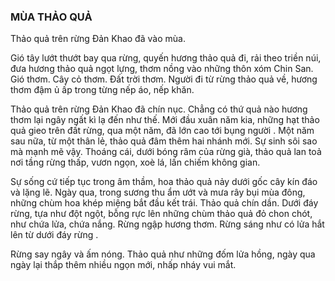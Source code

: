 
### MÙA THẢO QUẢ

Thảo quả trên rừng Đản Khao đã vào mùa.

Gió tây lướt thướt bay qua rừng, quyến hương thảo quả đi, rải theo triền núi, đưa hương thảo quả ngọt lựng, thơm nồng vào những thôn xóm Chin San. Gió thơm. Cây cỏ thơm. Đất trời thơm. Người đi từ rừng thảo quả về, hương thơm đậm ủ ấp trong từng nếp áo, nếp khăn.

Thảo quả trên rừng Đản Khao đã chín nục. Chẳng có thứ quả nào hương thơm lại ngây ngất kì lạ đến như thế. Mới đầu xuân năm kia, những hạt thảo quả gieo trên đất rừng, qua một năm, đã lớn cao tới bụng người . Một năm sau nữa, từ một thân lẻ, thảo quả đâm thêm hai nhánh mới. Sự sinh sôi sao mà mạnh mẽ vậy. Thoáng cái, dưới bóng râm của rừng già, thảo quả lan toả nơi tầng rừng thấp, vươn ngọn, xoè lá, lấn chiếm không gian.

Sự sống cứ tiếp tục trong âm thầm, hoa thảo quả nảy dưới gốc cây kín đáo và lặng lẽ. Ngày qua, trong sương thu ẩm ướt và mưa rây bụi mùa đông, những chùm hoa khép miệng bắt đầu kết trái. Thảo quả chín dần. Dưới đáy rừng, tựa như đột ngột, bỗng rực lên những chùm thảo quả đỏ chon chót, như chứa lửa, chứa nắng. Rừng ngập hương thơm. Rừng sáng như có lửa hắt lên từ dưới đáy rừng .

Rừng say ngây và ấm nóng. Thảo quả như những đốm lửa hồng, ngày qua ngày lại thắp thêm nhiều ngọn mới, nhấp nháy vui mắt.
